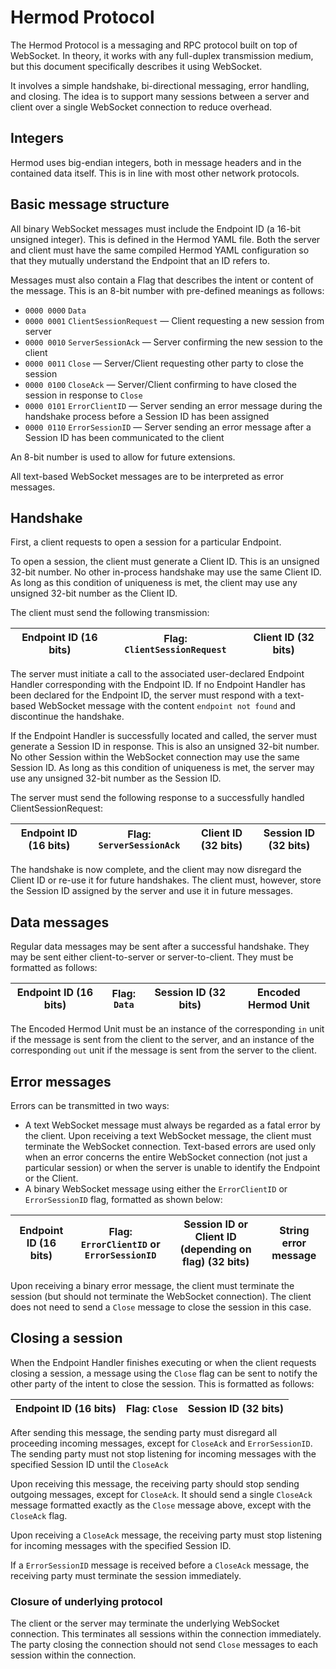 # Hermod Protocol
The Hermod Protocol is a messaging and RPC protocol built on top of WebSocket. In theory, it works with any full-duplex transmission medium, but this document specifically describes it using WebSocket.

It involves a simple handshake, bi-directional messaging, error handling, and closing. The idea is to support many sessions between a server and client over a single WebSocket connection to reduce overhead.

## Integers
Hermod uses big-endian integers, both in message headers and in the contained data itself. This is in line with most other network protocols.

## Basic message structure
All binary WebSocket messages must include the Endpoint ID (a 16-bit unsigned integer). This is defined in the Hermod YAML file. Both the server and client must have the same compiled Hermod YAML configuration so that they mutually understand the Endpoint that an ID refers to.

Messages must also contain a Flag that describes the intent or content of the message. This is an 8-bit number with pre-defined meanings as follows:

- `0000 0000` `Data`
- `0000 0001` `ClientSessionRequest` — Client requesting a new session from server
- `0000 0010` `ServerSessionAck` — Server confirming the new session to the client
- `0000 0011` `Close` — Server/Client requesting other party to close the session
- `0000 0100` `CloseAck` — Server/Client confirming to have closed the session in response to `Close`
- `0000 0101` `ErrorClientID` — Server sending an error message during the handshake process before a Session ID has been assigned
- `0000 0110` `ErrorSessionID` — Server sending an error message after a Session ID has been communicated to the client

An 8-bit number is used to allow for future extensions.

All text-based WebSocket messages are to be interpreted as error messages.

## Handshake
First, a client requests to open a session for a particular Endpoint.

To open a session, the client must generate a Client ID. This is an unsigned 32-bit number. No other in-process handshake may use the same Client ID. As long as this condition of uniqueness is met, the client may use any unsigned 32-bit number as the Client ID.

The client must send the following transmission:

| Endpoint ID (16 bits) | Flag: `ClientSessionRequest` | Client ID (32 bits) |
|-----------------------|------------------------------|---------------------|

The server must initiate a call to the associated user-declared Endpoint Handler corresponding with the Endpoint ID. If no Endpoint Handler has been declared for the Endpoint ID, the server must respond with a text-based WebSocket message with the content `endpoint not found` and discontinue the handshake.

If the Endpoint Handler is successfully located and called, the server must generate a Session ID in response. This is also an unsigned 32-bit number. No other Session within the WebSocket connection may use the same Session ID. As long as this condition of uniqueness is met, the server may use any unsigned 32-bit number as the Session ID.

The server must send the following response to a successfully handled ClientSessionRequest:

| Endpoint ID (16 bits) | Flag: `ServerSessionAck` | Client ID (32 bits) | Session ID (32 bits) |
|-----------------------|--------------------------|---------------------|----------------------|

The handshake is now complete, and the client may now disregard the Client ID or re-use it for future handshakes. The client must, however, store the Session ID assigned by the server and use it in future messages.

## Data messages
Regular data messages may be sent after a successful handshake. They may be sent either client-to-server or server-to-client. They must be formatted as follows:

| Endpoint ID (16 bits) | Flag: `Data` | Session ID (32 bits) | Encoded Hermod Unit |
|-----------------------|--------------|----------------------|---------------------|

The Encoded Hermod Unit must be an instance of the corresponding `in` unit if the message is sent from the client to the server, and an instance of the corresponding `out` unit if the message is sent from the server to the client.

## Error messages
Errors can be transmitted in two ways:

- A text WebSocket message must always be regarded as a fatal error by the client. Upon receiving a text WebSocket message, the client must terminate the WebSocket connection. Text-based errors are used only when an error concerns the entire WebSocket connection (not just a particular session) or when the server is unable to identify the Endpoint or the Client.
- A binary WebSocket message using either the `ErrorClientID` or `ErrorSessionID` flag, formatted as shown below:

| Endpoint ID (16 bits) | Flag: `ErrorClientID` or `ErrorSessionID` | Session ID or Client ID (depending on flag) (32 bits) | String error message |
|-----------------------|-------------------------------------------|-------------------------------------------------------|----------------------|

Upon receiving a binary error message, the client must terminate the session (but should not terminate the WebSocket connection). The client does not need to send a `Close` message to close the session in this case.

## Closing a session
When the Endpoint Handler finishes executing or when the client requests closing a session, a message using the `Close` flag can be sent to notify the other party of the intent to close the session. This is formatted as follows:

| Endpoint ID (16 bits) | Flag: `Close` | Session ID (32 bits) |
|-----------------------|---------------|----------------------|

After sending this message, the sending party must disregard all proceeding incoming messages, except for `CloseAck` and `ErrorSessionID`. The sending party must not stop listening for incoming messages with the specified Session ID until the `CloseAck`  

Upon receiving this message, the receiving party should stop sending outgoing messages, except for `CloseAck`. It should send a single `CloseAck` message formatted exactly as the `Close` message above, except with the `CloseAck` flag.

Upon receiving a `CloseAck` message, the receiving party must stop listening for incoming messages with the specified Session ID.

If a `ErrorSessionID` message is received before a `CloseAck` message, the receiving party must terminate the session immediately.

### Closure of underlying protocol
The client or the server may terminate the underlying WebSocket connection. This terminates all sessions within the connection immediately. The party closing the connection should not send `Close` messages to each session within the connection. 
